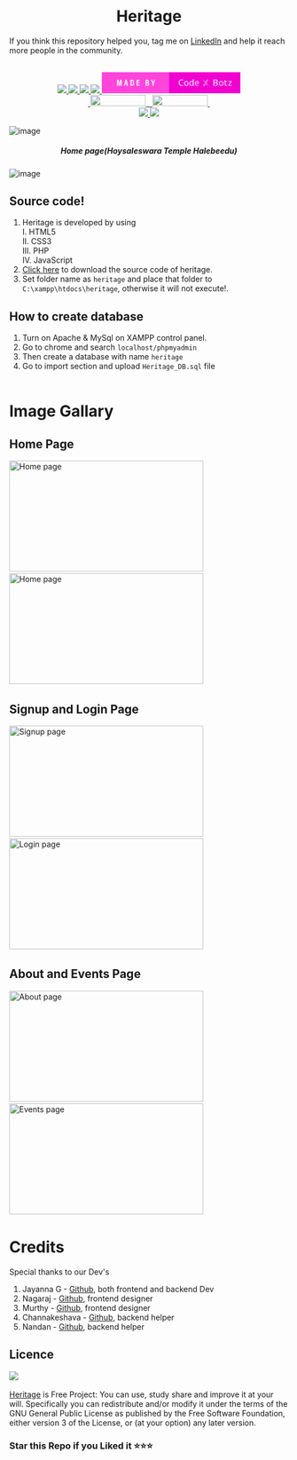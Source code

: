 <h1 align="center">Heritage</h1>

If you think this repository helped you, tag me on <a href="https://www.linkedin.com/in/jayanna-g-3aaa8a259">LinkedIn</a> and help it reach more people in the community. <br><br>

<p align="center">
  <a href="https://www.python.org">
    <img src="https://img.shields.io/badge/MADE%20WITH-HTML5-blue?style=flat-square" width ="250">
    <img src="https://img.shields.io/badge/CSS3-blue?style=flat-square" width ="">
    <img src="https://img.shields.io/badge/PHP-blue?style=flat-square" width ="">
    <img src="https://img.shields.io/badge/JS-blue?style=flat-square" width ="">
  </a>
  <a href="https://t.me/CodeXBotz">
    <img src="https://github.com/CodeXBotz/PyrogramGenStr/blob/main/resources/madebycodex-badge.svg" width="250">
  </a><br>
  <a href="https://github.com/JayaG-gowda">
    &nbsp;<img src="https://img.shields.io/badge/Jayanna-G-blue?style=flat-square&logo=github" width="100" height="20">&nbsp;
  </a>
  <a href="https://www.linkedin.com/in/jayanna-g-3aaa8a259">
    &nbsp;<img src="https://img.shields.io/badge/Jayanna-G-blue?style=flat-square&logo=linkedin" width="100" height="20">&nbsp;
  </a>
  <br>
  <a href="https://github.com/JayaG-gowda/Heritage/stargazers">
    <img src="https://img.shields.io/github/stars/JayaG-gowda/Heritage?style=social">
  </a>
  <a href="https://github.com/JayaG-gowda/Heritage/fork">
    <img src="https://img.shields.io/github/forks/JayaG-gowda/Heritage?label=Fork&style=social">
  </a>  
</p>

![image](https://github.com/JayaG-gowda/Heritage/assets/119968609/524a8072-d49c-4ed8-94c8-85ba322ac6d4)
<h5 align="center">Home page(Hoysaleswara Temple Halebeedu)</h5>


![image](https://github.com/JayaG-gowda/Heritage/assets/119968609/263a9304-bdff-49fa-8f7e-48547c681dd5)

## Source code!
1. Heritage is developed by using <br>
   I. HTML5<br>
   II. CSS3<br>
   III. PHP<br>
   IV. JavaScript<br>
1. <a href="https://github.com/JayaG-gowda/Heritage/archive/refs/heads/main.zip">Click here</a> to download the source code of heritage.
2. Set folder name as `heritage` and place that folder to `C:\xampp\htdocs\heritage`, otherwise it will not execute!.

## How to create database
1. Turn on Apache & MySql on XAMPP control panel.
2. Go to chrome and search `localhost/phpmyadmin`
3. Then create a database with name `heritage`
4. Go to import section and upload `Heritage_DB.sql` file <br> <br>

# Image Gallary

## Home Page
<img src="https://github.com/JayaG-gowda/Heritage/assets/119968609/524a8072-d49c-4ed8-94c8-85ba322ac6d4" height="200" width="350" title="Home page"> <span>   </span>
<img src="https://github.com/JayaG-gowda/Heritage/assets/119968609/e2300b57-c03c-4a60-b7fa-21a39112439e" height="200" width="350" title="Home page"> 

## Signup and Login Page
<img src="https://github.com/JayaG-gowda/Heritage/assets/119968609/17164fc5-318e-4923-9e26-8e8836e4ec72" height="200" width="350" title="Signup page">
<img src="https://github.com/JayaG-gowda/Heritage/assets/119968609/fa39eac6-4c6e-4f9a-a463-080192a85784" height="200" width="350" title="Login page"> 

## About and Events Page
<img src="https://github.com/JayaG-gowda/Heritage/assets/119968609/509b0fae-950e-4108-b0c0-d6ed3d59160e" height="200" width="350" title="About page"> 
<img src="https://github.com/JayaG-gowda/Heritage/assets/119968609/1b67faf2-a8a7-4413-bc39-9c08c5121228" height="200" width="350" title="Events page"> 

# Credits
Special thanks to our Dev's
1. Jayanna G - <a href="https://github.com/JayaG-gowda">Github</a>, both frontend and backend Dev
2. Nagaraj - <a href="">Github</a>, frontend designer
3. Murthy - <a href="">Github</a>, frontend designer
4. Channakeshava - <a href="">Github</a>, backend helper
5. Nandan - <a href="">Github</a>, backend helper

## Licence

<a href="https://github.com/JayaG-gowda/Heritage/blob/main/LICENSE"><img src="https://camo.githubusercontent.com/b7114f43bc3473adbfc25e0939e754b96456520685aeb58da630537dd08403f9/68747470733a2f2f7777772e676e752e6f72672f67726170686963732f67706c76332d3132377835312e706e67"><a/>

<a href="https://github.com/JayaG-gowda/Heritage">Heritage</a> is Free Project: You can use, study share and improve it at your will. Specifically you can redistribute and/or modify it under the terms of the GNU General Public License as published by the Free Software Foundation, either version 3 of the License, or (at your option) any later version.

<h3>Star this Repo if you Liked it ⭐⭐⭐</h3>
